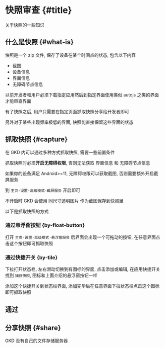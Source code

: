 # 快照审查 {#title}

关于快照的一些知识

## 什么是快照 {#what-is}

快照是一个 zip 文件, 保存了设备在某个时间点的状态, 包含以下内容

- 截图
- 设备信息
- 界面信息
- 无障碍节点信息

以前开发者和用户必须下载指定应用然后到指定界面使用类似 autojs 之类的界面才能审查界面

有了快照之后, 用户只需要在指定页面抓取快照分享给开发者即可

另外对于某些出现频率极低的界面, 快照能直接保留这些界面的状态

## 抓取快照 {#capture}

在 GKD 内可以通过多种方式抓取快照, 需要一些前置条件

抓取快照时必须**开启无障碍权限**, 否则无法获取 界面信息 和 无障碍节点信息

如果你的设备满足 Android>=11, 无障碍权限可以获取截图, 否则需要额外开启截屏服务

到 `主页-设置-高级模式-截屏服务` 开启即可

不开启时 GKD 会使用 同尺寸透明图片 作为截图保存到快照里

以下是抓取快照的方式

### 通过悬浮窗按钮 {by-float-button}

打开 `主页-设置-高级模式-悬浮窗服务` 后界面会出现一个可拖动的按钮, 在任意界面点击这个按钮即可抓取快照

### 通过快捷开关 {by-tile}

下拉打开状态栏, 左右滑动切换到有图标的界面, 点击添加或编辑, 在应用快捷开关找到 `捕获快照`, 图标和上面介绍的悬浮窗按钮一样

添加这个快捷开关到状态栏界面, 添加完毕后在任意界面下拉状态栏点击这个图标即可抓取快照

## 通过

## 分享快照 {#share}

GKD 没有自己的文件存储服务器
